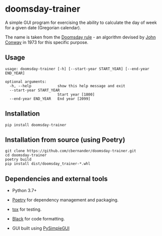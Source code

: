 # doomsday-trainer

A simple GUI program for exercising the ability to calculate the day of week for
a given date (Gregorian calendar).

The name is taken from the
[Doomsday rule](https://en.wikipedia.org/wiki/Doomsday_rule) - an algorithm
devised by [John Conway](https://en.wikipedia.org/wiki/John_Horton_Conway) in
1973 for this specific purpose.

## Usage

```
usage: doomsday-trainer [-h] [--start-year START_YEAR] [--end-year END_YEAR]

optional arguments:
  -h, --help            show this help message and exit
  --start-year START_YEAR
                        Start year [1800]
  --end-year END_YEAR   End year [2099]
```

## Installation

```
pip install doomsday-trainer
```

## Installation from source (using Poetry)

```
git clone https://github.com/cbernander/doomsday-trainer.git
cd doomsday-trainer
poetry build
pip install dist/doomsday_trainer-*.whl
```

## Dependencies and external tools

- Python 3.7+

- [Poetry](https://python-poetry.org/) for dependency management and packaging.

- [tox](https://pypi.org/project/tox/) for testing.

- [Black](https://black.readthedocs.io/en/stable/index.html) for code
  formatting.

- GUI built using [PySimpleGUI](https://www.pysimplegui.org/)
